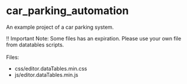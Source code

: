 # car_parking_automation
An example project of a car parking system.

!! Important Note:
Some files has an expiration. Please use your own file from datatables scripts. <br><br>Files:
        <ul>
    <li>css/editor.dataTables.min.css </li>
    <li>js/editor.dataTables.min.js</li>
    
         
</ul>
